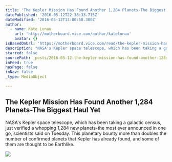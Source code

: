 ```yaml
---
title: 'The Kepler Mission Has Found Another 1,284 Planets-The Biggest Haul Yet'
datePublished: '2016-05-12T22:38:33.715Z'
dateModified: '2016-05-12T13:00:58.300Z'
author:
  - name: Kate Lunau
    url: 'http://motherboard.vice.com/author/katelunau'
    avatar: {}
isBasedOnUrl: 'https://motherboard.vice.com/read/the-kepler-mission-has-found-another-1284-planetsthe-biggest-haul-yet?trk_source=homepage-lede'
description: "NASA's Kepler space telescope, which has been taking a galactic census, just verified a whopping 1,284 new planets-the most ever announced in one go, scientists said on Tuesday. This planetary bounty more than doubles the number of confirmed planets that Kepler has already found, and some of them are thought to be Earthlike."
starred: false
sourcePath: _posts/2016-05-12-the-kepler-mission-has-found-another-1284-planets-the-bigge.md
inFeed: true
hasPage: false
inNav: false
_type: MediaObject

---
```

<article style=""><h1>The Kepler Mission Has Found Another 1,284 Planets-The Biggest Haul Yet</h1><p>NASA's Kepler space telescope, which has been taking a galactic census, just verified a whopping 1,284 new planets-the most ever announced in one go, scientists said on Tuesday. This planetary bounty more than doubles the number of confirmed planets that Kepler has already found, and some of them are thought to be Earthlike.</p><img src="http://motherboard-images.vice.com/content-images/article/no-id/1462911348467787.jpg" /></article>